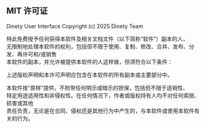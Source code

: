 ## MIT 许可证

Dinety User Interface Copyright (c) 2025 Dinety Team
 
特此免费授予任何获得本软件及相关文档文件（以下简称“软件”）副本的人，  
无限制地处理本软件的权利，包括但不限于使用、复制、修改、合并、发布、分发、再许可和/或销售  
本软件的副本，并允许被提供本软件的人这样做，但须符合以下条件：  

上述版权声明和本许可声明应包含在本软件的所有副本或主要部分中。  

本软件按“原样”提供，不附带任何明示或暗示的担保，包括但不限于适销性、  
特定用途适用性和非侵权性。在任何情况下，作者或版权持有人均不对任何索赔、损害或其他  
责任负责，无论是在合同、侵权还是其他行为中产生的，与本软件或使用本软件有关的行为。
